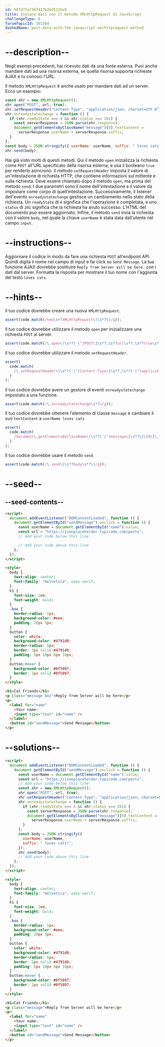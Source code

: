 ```yaml
---
id: 587d7faf367417b2b2512be9
title: Inviare dati con il metodo XMLHttpRequest di JavaScript
challengeType: 6
forumTopicId: 301504
dashedName: post-data-with-the-javascript-xmlhttprequest-method
---
```


# --description--

Negli esempi precedenti, hai ricevuto dati da una fonte esterna. Puoi anche mandare dati ad una risorsa esterna, se quella risorsa supporta richieste AJAX e tu conosci l'URL.

Il metodo `XMLHttpRequest` è anche usato per mandare dati ad un server. Ecco un esempio:

```js
const xhr = new XMLHttpRequest();
xhr.open("POST", url, true);
xhr.setRequestHeader("Content-Type", "application/json; charset=UTF-8");
xhr.onreadystatechange = function () {
  if (xhr.readyState === 4 && xhr.status === 201) {
    const serverResponse = JSON.parse(xhr.response);
    document.getElementsByClassName("message")[0].textContent =
      serverResponse.userName + serverResponse.suffix;
  }
};
const body = JSON.stringify({ userName: userName, suffix: " loves cats!" });
xhr.send(body);
```

Hai già visto molti di questi metodi. Qui il metodo `open` inizializza la richiesta come `POST` all'URL specificato della risorsa esterna, e usa il booleano `true` per renderlo asincrono. Il metodo `setRequestHeader` imposta il valore di un'intestazione di richiesta HTTP, che contiene informazioni sul mittente e sulla richiesta. Deve essere chiamato dopo il metodo `open`, ma prima del metodo `send`. I due parametri sono il nome dell'intestazione e il valore da impostare come corpo di quell'intestazione. Successivamente, il listener dell'evento `onreadystatechange` gestisce un cambiamento nello stato della richiesta. Un `readyState` di `4` significa che l'operazione è completata, e uno `status` di `201` significa che la richiesta ha avuto successo. L'HTML del documento può essere aggiornato. Infine, il metodo `send` invia la richiesta con il valore `body`, nel quale la chiave `userName` è stata data dall'utente nel campo `input`.

# --instructions--

Aggiornare il codice in modo da fare una richiesta `POST` all'endpoint API. Quindi digita il nome nel campo di input e fai click su `Send Message`. La tua funzione AJAX dovrebbe sostituire `Reply from Server will be here.` con i dati dal server. Formatta la risposta per mostrare il tuo nome con l'aggiunta del testo `loves cats`.

# --hints--

Il tuo codice dovrebbe creare una nuova `XMLHttpRequest`.

```js
assert(code.match(/new\s+?XMLHttpRequest\(\s*?\)/g));
```

Il tuo codice dovrebbe utilizzare il metodo `open` per inizializzare una richiesta `POST` al server.

```js
assert(code.match(/\.open\(\s*?('|")POST\1\s*?,\s*?url\s*?,\s*?true\s*?\)/g));
```

Il tuo codice dovrebbe utilizzare il metodo `setRequestHeader`.

```js
assert(
  code.match(
    /\.setRequestHeader\(\s*?('|")Content-Type\1\s*?,\s*?('|")application\/json;\s*charset=UTF-8\2\s*?\)/g
  )
);
```

Il tuo codice dovrebbe avere un gestore di eventi `onreadystatechange` impostato a una funzione.

```js
assert(code.match(/\.onreadystatechange\s*?=/g));
```

Il tuo codice dovrebbe ottenere l'elemento di classe `message` e cambiare il suo `textContent` a `userName loves cats`

```js
assert(
  code.match(
    /document\.getElementsByClassName\(\s*?('|")message\1\s*?\)\[0\]\.textContent\s*?=\s*?.+?\.userName\s*?\+\s*?.+?\.suffix/g
  )
);
```

Il tuo codice dovrebbe usare il metodo `send`.

```js
assert(code.match(/\.send\(\s*?body\s*?\)/g));
```

# --seed--

## --seed-contents--

```html
<script>
  document.addEventListener("DOMContentLoaded", function () {
    document.getElementById("sendMessage").onclick = function () {
      const userName = document.getElementById("name").value;
      const url = "https://jsonplaceholder.typicode.com/posts";
      // Add your code below this line

      // Add your code above this line
    };
  });
</script>

<style>
  body {
    text-align: center;
    font-family: "Helvetica", sans-serif;
  }
  h1 {
    font-size: 2em;
    font-weight: bold;
  }
  .box {
    border-radius: 5px;
    background-color: #eee;
    padding: 20px 5px;
  }
  button {
    color: white;
    background-color: #4791d0;
    border-radius: 5px;
    border: 1px solid #4791d0;
    padding: 5px 10px 8px 10px;
  }
  button:hover {
    background-color: #0f5897;
    border: 1px solid #0f5897;
  }
</style>

<h1>Cat Friends</h1>
<p class="message box">Reply from Server will be here</p>
<p>
  <label for="name"
    >Your name:
    <input type="text" id="name" />
  </label>
  <button id="sendMessage">Send Message</button>
</p>
```

# --solutions--

```html
<script>
  document.addEventListener("DOMContentLoaded", function () {
    document.getElementById("sendMessage").onclick = function () {
      const userName = document.getElementById("name").value;
      const url = "https://jsonplaceholder.typicode.com/posts";
      // Add your code below this line
      const xhr = new XMLHttpRequest();
      xhr.open("POST", url, true);
      xhr.setRequestHeader("Content-Type", "application/json; charset=UTF-8");
      xhr.onreadystatechange = function () {
        if (xhr.readyState === 4 && xhr.status === 201) {
          const serverResponse = JSON.parse(xhr.response);
          document.getElementsByClassName("message")[0].textContent =
            serverResponse.userName + serverResponse.suffix;
        }
      };
      const body = JSON.stringify({
        userName: userName,
        suffix: " loves cats!",
      });
      xhr.send(body);
      // Add your code above this line
    };
  });
</script>

<style>
  body {
    text-align: center;
    font-family: "Helvetica", sans-serif;
  }
  h1 {
    font-size: 2em;
    font-weight: bold;
  }
  .box {
    border-radius: 5px;
    background-color: #eee;
    padding: 20px 5px;
  }
  button {
    color: white;
    background-color: #4791d0;
    border-radius: 5px;
    border: 1px solid #4791d0;
    padding: 5px 10px 8px 10px;
  }
  button:hover {
    background-color: #0f5897;
    border: 1px solid #0f5897;
  }
</style>

<h1>Cat Friends</h1>
<p class="message">Reply from Server will be here</p>
<p>
  <label for="name"
    >Your name:
    <input type="text" id="name" />
  </label>
  <button id="sendMessage">Send Message</button>
</p>
```
